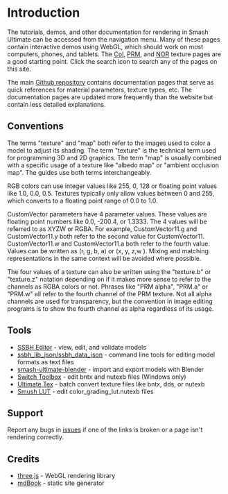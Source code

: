 # Introduction
The tutorials, demos, and other documentation for rendering in Smash Ultimate can be accessed from the navigation menu.
Many of these pages contain interactive demos using WebGL, which should work on most computers, phones, and tablets. The [Col](../textures/col/), [PRM](../textures/prm/), and [NOR](../textures/nor/) texture pages are a good starting point. Click the search icon to search any of the pages on this site.

The main [Github repository](https://github.com/ScanMountGoat/Smush-Material-Research) contains documentation pages that serve as quick references for material parameters, texture types, etc. The documentation pages are updated more frequently than the website but contain less detailed explanations. 

## Conventions
The terms "texture" and "map" both refer to the images used to color a model to adjust its shading. The term "texture" is the technical term used for programming 3D and 2D graphics. The term "map" is usually combined with a specific usage of a texture like "albedo map" or "ambient occlusion map". The guides use both terms interchangeably. 

RGB colors can use integer values like 255, 0, 128 or floating point values like 1.0, 0.0, 0.5. Textures typically only allow values between 0 and 255, which converts to a floating point range of 0.0 to 1.0.

CustomVector parameters have 4 parameter values. These values are floating point numbers like 0.0, -200.4, or 1.3333. 
The 4 values will be referred to as XYZW or RGBA. For example, CustomVector11.g and CustomVector11.y both refer to the second value for CustomVector11. CustomVector11.w and CustomVector11.a both refer to the fourth value. Values can be written as (r, g, b, a) or (x, y, z,w ). Mixing and matching representations in the same context will be avoided where possible. 

The four values of a texture can also be written using the "texture.b" or "texture.z" notation depending on if it makes more sense to refer to the channels as RGBA colors or not. Phrases like "PRM alpha", "PRM.a" or "PRM.w" all refer to the fourth channel of the PRM texture. Not all alpha channels are used for transparency, but the convention in image editing programs is to show the fourth channel as alpha regardless of its usage.

## Tools 
- [SSBH Editor](https://github.com/ScanMountGoat/ssbh_editor/releases) - view, edit, and validate models
- [ssbh_lib_json/ssbh_data_json](https://github.com/ultimate-research/ssbh_lib/releases) - command line tools for editing model formats as text files
- [smash-ultimate-blender](https://github.com/ssbucarlos/smash-ultimate-blender) - import and export models with Blender
- [Switch Toolbox](https://github.com/KillzXGaming/Switch-Toolbox) - edit bntx and nutexb files (Windows only)
- [Ultimate Tex](https://github.com/ScanMountGoat/ultimate_tex/releases) - batch convert texture files like bntx, dds, or nutexb
- [Smush LUT](https://github.com/ScanMountGoat/Smush-LUT) - edit color_grading_lut.nutexb files

## Support
Report any bugs in [issues](https://github.com/ScanMountGoat/Smush-Material-Research/issues) if one of the links is broken or a page isn't rendering correctly.

## Credits
- [three.js](https://threejs.org/) - WebGL rendering library
- [mdBook](https://github.com/rust-lang/mdBook) - static site generator